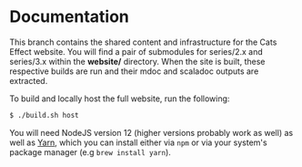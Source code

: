 # Documentation

This branch contains the shared content and infrastructure for the Cats Effect website. You will find a pair of submodules for series/2.x and series/3.x within the **website/** directory. When the site is built, these respective builds are run and their mdoc and scaladoc outputs are extracted.

To build and locally host the full website, run the following:

```bash
$ ./build.sh host
```

You will need NodeJS version 12 (higher versions probably work as well) as well as [Yarn](https://yarnpkg.com), which you can install either via `npm` or via your system's package manager (e.g `brew install yarn`).
